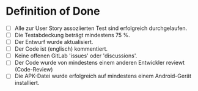 # Definition of Done

- [ ] Alle zur User Story assoziierten Test sind erfolgreich durchgelaufen.
- [ ] Die Testabdeckung beträgt mindestens 75 %.
- [ ] Der Entwurf wurde aktualisiert.
- [ ] Der Code ist (englisch) kommentiert.
- [ ] Keine offenen GitLab 'issues' oder 'discussions'.
- [ ] Der Code wurde von mindestens einem anderen Entwickler reviewt (Code-Review)
- [ ] Die APK-Datei wurde erfolgreich auf mindestens einem Android-Gerät installiert.